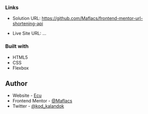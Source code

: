### Links

- Solution URL: https://github.com/Maflacs/frontend-mentor-url-shortening-api

- Live Site URL: ...


### Built with

- HTML5 
- CSS 
- Flexbox


## Author

- Website - [Ecu](https://maflacs.github.io/portfolio/)
- Frontend Mentor - [@Maflacs](https://www.frontendmentor.io/profile/Maflacs)
- Twitter - [@kod_kalandok](https://x.com/kod_kalandok)